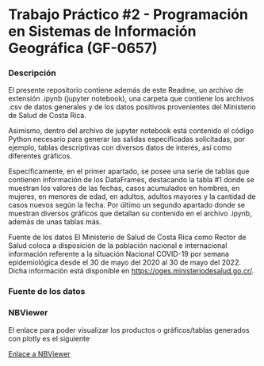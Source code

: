 # Trabajo Práctico #2 - Programación en Sistemas de Información Geográfica (GF-0657)

### Descripción

El presente repositorio contiene además de este Readme, un archivo de extensión .ipynb (jupyter notebook), una carpeta que contiene los archivos .csv de datos generales y de los datos positivos provenientes del Ministerio de Salud de Costa Rica.

Asimismo, dentro del archivo de jupyter notebook está contenido el código Python necesario para generar las salidas especificadas solicitadas, por ejemplo, tablas descriptivas con diversos datos de interés, así como diferentes gráficos. 

Específicamente, en el primer apartado, se posee una serie de tablas que contienen información de los DataFrames, destacando la tabla #1 donde se muestran los valores de las fechas, casos acumulados en hombres, en mujeres, en menores de edad, en adultos, adultos mayores y la cantidad de casos nuevos según la fecha.
Por último un segundo apartado donde se muestran diversos gráficos que detallan su contenido en el archivo .ipynb, además de unas tablas más.

Fuente de los datos
El Ministerio de Salud de Costa Rica como Rector de Salud coloca a disposición de la población nacional e internacional  información referente a la situación Nacional COVID-19 por semana epidemiológica desde el 30 de mayo del 2020 al 30 de mayo del 2022. Dicha información está disponible en https://oges.ministeriodesalud.go.cr/. 

### Fuente de los datos

### NBViewer

El enlace para poder visualizar los productos o gráficos/tablas generados con plotly es el siguiente

[Enlace a NBViewer](https://nbviewer.org/github/David-young99/Tarea02_PrograSIG2022/blob/main/Tarea2.ipynb)
